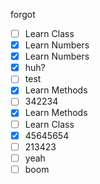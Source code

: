 forgot
- [ ] Learn Class
- [x] Learn Numbers
- [x] Learn Numbers
- [x] huh?
- [ ] test
- [x] Learn Methods
- [ ] 342234
- [x] Learn Methods
- [ ] Learn Class
- [x] 45645654
- [ ] 213423
- [ ] yeah
- [ ] boom